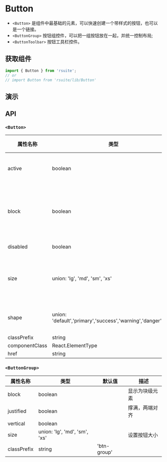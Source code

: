 # Button [<i class="icon icon-edit2" ></i>](https://github.com/rsuite/rsuite.github.io/blob/master/src/components/button/index.md)



- `<Button>` 是组件中最基础的元素，可以快速创建一个带样式的按钮，也可以是一个链接。
- `<ButtonGroup>` 按钮组控件，可以把一组按钮放在一起，并统一控制布局;
- `<ButtonToolbar>` 按钮工具栏控件。



## 获取组件


```js
import { Button } from 'rsuite';
// or
// import Button from 'rsuite/lib/Button'

```


## 演示

<!--{demo}-->


## API

### `<Button>`

| 属性名称           | 类型                                                             | 默认值   | 描述      |
|----------------|----------------------------------------------------------------|-------|---------|
| active         | boolean                                                        |       | 激活状态    |
| block          | boolean                                                        |       | 显示为块级元素 |
| disabled       | boolean                                                        |       | 禁用      |
| size           | union: 'lg', 'md', 'sm', 'xs'                                  |       | 设置按钮大小  |
| shape          | union: 'default','primary','success','warning','danger','info' |       | 设置形状    |
| classPrefix    | string                                                         | 'btn' |         |
| componentClass | React.ElementType                                              |       |         |
| href           | string                                                         |       |         |



### `<ButtonGroup>`

| 属性名称        | 类型                            | 默认值         | 描述      |
|-------------|-------------------------------|-------------|---------|
| block       | boolean                       |             | 显示为块级元素 |
| justified   | boolean                       |             | 撑满，两端对齐 |
| vertical    | boolean                       |             |         |
| size        | union: 'lg', 'md', 'sm', 'xs' |             | 设置按钮大小  |
| classPrefix | string                        | 'btn-group' |         |
